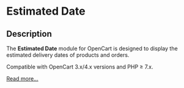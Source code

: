 # Estimated Date

## Description

The **Estimated Date** module for OpenCart is designed to display the estimated delivery dates of products and orders.

Compatible with OpenCart 3.x/4.x versions and PHP ≥ 7.x.

[Read more...](./module)

